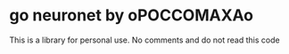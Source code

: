 # go neuronet by oPOCCOMAXAo

This is a library for personal use.
No comments and do not read this code
